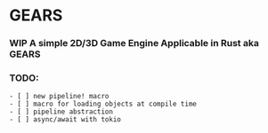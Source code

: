 # GEARS

### WIP A simple 2D/3D Game Engine Applicable in Rust aka GEARS

### TODO:
	- [ ] new pipeline! macro
	- [ ] macro for loading objects at compile time
	- [ ] pipeline abstraction
	- [ ] async/await with tokio